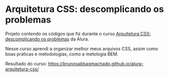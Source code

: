 # Arquitetura CSS: descomplicando os problemas

Projeto contendo os códigos que fiz durante o curso [Arquitetura CSS: descomplicando os problemas](https://cursos.alura.com.br/course/arquitetura-css) da Alura. 

Nesse curso aprendi a organizar melhor meus arquivos CSS, assim como boas práticas e metodologias, como a metologia BEM.

Resultado do curso: https://brunosabbagmachado.github.io/alura-arquitetura-css/

